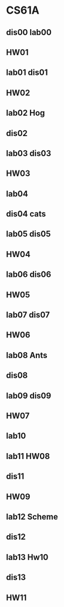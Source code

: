 # CS61A

## dis00 lab00
## HW01
## lab01 dis01
## HW02
## lab02 Hog
## dis02
## lab03 dis03
## HW03
## lab04
## dis04 cats
## lab05 dis05
## HW04
## lab06 dis06
## HW05
## lab07 dis07
## HW06
## lab08 Ants
## dis08
## lab09 dis09
## HW07
## lab10
## lab11 HW08
## dis11
## HW09
## lab12 Scheme
## dis12
## lab13 Hw10
## dis13
## HW11
